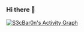 ### Hi there 👋




<!--
**S3cBar0n/S3cBar0n** is a ✨ _special_ ✨ repository because its `README.md` (this file) appears on your GitHub profile.

Here are some ideas to get you started:

- 🔭 I’m currently working on ...
- 🌱 I’m currently learning ...
- 👯 I’m looking to collaborate on ...
- 🤔 I’m looking for help with ...
- 💬 Ask me about ...
- 📫 How to reach me: ...
- 😄 Pronouns: ...
- ⚡ Fun fact: ...
-->

<!-- https://github.com/ashutosh00710/github-readme-activity-graph -->
<a href="https://github.com/ashutosh00710/github-readme-activity-graph"><img alt="S3cBar0n's Activity Graph" src="https://activity-graph.herokuapp.com/graph?username=S3cBar0n&bg_color=1F222E&color=F8D866&line=F85D7F&point=FFFFFF&hide_border=true" /></a>
